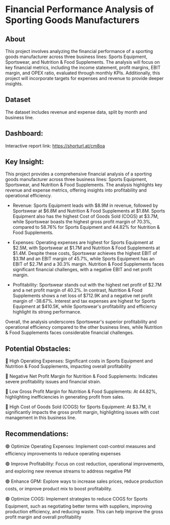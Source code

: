 # Financial Performance Analysis of Sporting Goods Manufacturers

## About

This project involves analyzing the financial performance of a sporting goods manufacturer across three business lines: Sports Equipment, Sportswear, and Nutrition & Food
Supplements. The analysis will focus on key financial metrics, including the income statement, profit margins, EBIT margin, and OPEX ratio, evaluated through monthly KPIs.
Additionally, this project will incorporate targets for expenses and revenue to provide deeper insights.

## Dataset
The dataset includes revenue and expense data, split by month and business line.

## Dashboard:
Interactive report link: https://shorturl.at/cm8oa

## Key Insight:

This project provides a comprehensive financial analysis of a sporting goods manufacturer across three business lines: Sports Equipment, Sportswear, and Nutrition & Food Supplements. The analysis highlights key revenue and expense metrics, offering insights into profitability and operational efficiency.

- Revenue: Sports Equipment leads with $8.9M in revenue, followed by Sportswear at $6.8M and Nutrition & Food Supplements at $1.8M. Sports Equipment also has the highest Cost of Goods Sold (COGS) at $3.7M, while Sportswear boasts the highest gross profit margin of 70.3%, compared to 58.76% for Sports Equipment and 44.82% for Nutrition & Food Supplements.

- Expenses: Operating expenses are highest for Sports Equipment at $2.5M, with Sportswear at $1.7M and Nutrition & Food Supplements at $1.4M. Despite these costs, Sportswear achieves the highest EBIT of $3.1M and an EBIT margin of 45.7%, while Sports Equipment has an EBIT of $2.7M and a 30.3% margin. Nutrition & Food Supplements faces significant financial challenges, with a negative EBIT and net profit margin.

- Profitability: Sportswear stands out with the highest net profit of $2.7M and a net profit margin of 40.2%. In contrast, Nutrition & Food Supplements shows a net loss of $712.9K and a negative net profit margin of -38.67%. Interest and tax expenses are highest for Sports Equipment at $410.5K, while Sportswear's profitability and efficiency highlight its strong performance.

Overall, the analysis underscores Sportswear's superior profitability and operational efficiency compared to the other business lines, while Nutrition & Food Supplements faces considerable financial challenges.

## Potential Obstacles:

🔴 High Operating Expenses: Significant costs in Sports Equipment and Nutrition & Food Supplements, impacting overall profitability

🔴 Negative Net Profit Margin for Nutrition & Food Supplements: Indicates severe profitability issues and financial strain.

🔴 Low Gross Profit Margin for Nutrition & Food Supplements: At 44.82%, highlighting inefficiencies in generating profit from sales.

🔴 High Cost of Goods Sold (COGS) for Sports Equipment: At $3.7M, it significantly impacts the gross profit margin, highlighting issues
with cost management in this business line.

## Recommendations:

🟢 Optimize Operating Expenses: Implement cost-control measures and efficiency improvements to reduce operating expenses

🟢 Improve Profitability: Focus on cost reduction, operational improvements, and exploring new revenue streams to address negative PM

🟢 Enhance GPM: Explore ways to increase sales prices, reduce production costs, or improve product mix to boost profitability.

🟢 Optimize COGS: Implement strategies to reduce COGS for Sports Equipment, such as negotiating better terms with suppliers, improving
production efficiency, and reducing waste. This can help improve the gross profit margin and overall profitability
